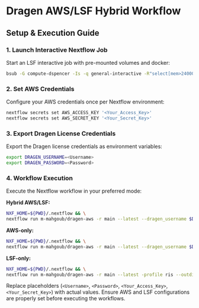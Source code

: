# Dragen AWS/LSF Hybrid Workflow

## Setup & Execution Guide

### 1. Launch Interactive Nextflow Job

Start an LSF interactive job with pre-mounted volumes and docker:

```bash
bsub -G compute-dspencer -Is -q general-interactive -R"select[mem>24000] rusage[mem=24000]" -M 24000000 -n 4 -a "docker(mdivr/nextflow:20230925)" /bin/bash -l
```

### 2. Set AWS Credentials

Configure your AWS credentials once per Nextflow environment:

```bash
nextflow secrets set AWS_ACCESS_KEY '<Your_Access_Key>'
nextflow secrets set AWS_SECRET_KEY '<Your_Secret_Key>'
```

### 3. Export Dragen License Credentials

Export the Dragen license credentials as environment variables:

```bash
export DRAGEN_USERNAME=<Username>
export DRAGEN_PASSWORD=<Password>
```

### 4. Workflow Execution

Execute the Nextflow workflow in your preferred mode:

**Hybrid AWS/LSF:**

```bash
NXF_HOME=${PWD}/.nextflow && \
nextflow run m-mahgoub/dragen-aws -r main --latest --dragen_username $DRAGEN_USERNAME --dragen_password $DRAGEN_PASSWORD -profile hybrid -bucket-dir s3://dspencer-dragen-data/tmp/ --outdir results
```

**AWS-only:**

```bash
NXF_HOME=${PWD}/.nextflow && \
nextflow run m-mahgoub/dragen-aws -r main --latest --dragen_username $DRAGEN_USERNAME --dragen_password $DRAGEN_PASSWORD -profile aws -bucket-dir s3://dspencer-dragen-data/tmp/ --outdir results
```

**LSF-only:**

```bash
NXF_HOME=${PWD}/.nextflow && \
nextflow run m-mahgoub/dragen-aws -r main --latest -profile ris --outdir results
```

Replace placeholders (`<Username>`, `<Password>`, `<Your_Access_Key>`, `<Your_Secret_Key>`) with actual values. Ensure AWS and LSF configurations are properly set before executing the workflows.
